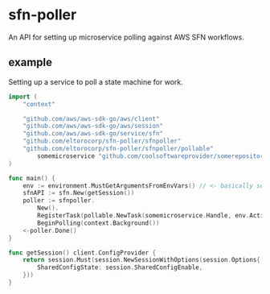 # sfn-poller
An API for setting up microservice polling against AWS SFN workflows.

## example
Setting up a service to poll a state machine for work.

```go
import (
	"context"

	"github.com/aws/aws-sdk-go/aws/client"
	"github.com/aws/aws-sdk-go/aws/session"
	"github.com/aws/aws-sdk-go/service/sfn"
	"github.com/eltorocorp/sfn-poller/sfnpoller"
	"github.com/eltorocorp/sfn-poller/sfnpoller/pollable"
        somemicroservice "github.com/coolsoftwareprovider/somerepository"
)

func main() {
	env := environment.MustGetArgumentsFromEnvVars() // <- basically some method that resolves environment variables into a struct
	sfnAPI := sfn.New(getSession())
	poller := sfnpoller.
		New().
		RegisterTask(pollable.NewTask(somemicroservice.Handle, env.ActivityARN, env.WorkerName, env.Timeout, sfnAPI)).
		BeginPolling(context.Background())
	<-poller.Done()
}

func getSession() client.ConfigProvider {
	return session.Must(session.NewSessionWithOptions(session.Options{
		SharedConfigState: session.SharedConfigEnable,
	}))
}

```

